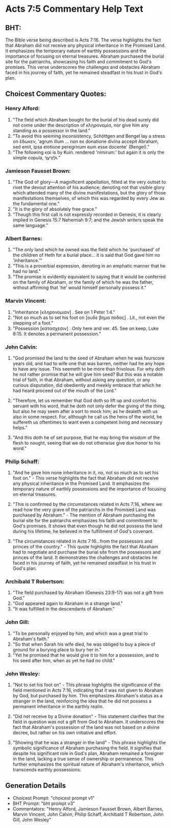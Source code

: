 # Acts 7:5 Commentary Help Text

## BHT:
The Bible verse being described is Acts 7:16. The verse highlights the fact that Abraham did not receive any physical inheritance in the Promised Land. It emphasizes the temporary nature of earthly possessions and the importance of focusing on eternal treasures. Abraham purchased the burial site for the patriarchs, showcasing his faith and commitment to God's promises. This verse underscores the challenges and obstacles Abraham faced in his journey of faith, yet he remained steadfast in his trust in God's plan.

## Choicest Commentary Quotes:
### Henry Alford:
1. "The field which Abraham bought for the burial of his dead surely did not come under the description of κληρονομία, nor give him any standing as a possessor in the land."
2. "To avoid this seeming inconsistency, Schöttgen and Bengel lay a stress on ἔδωκεν, 'agrum illum ... non ex donatione divina accepit Abraham, sed emit, ipsa emtione peregrinum eum esse docente' (Bengel)."
3. "The following καί is by Kuin. rendered 'nimirum:' but again it is only the simple copula, וּלְזַרְעֲךָ."

### Jamieson Fausset Brown:
1. "The God of glory—A magnificent appellation, fitted at the very outset to rivet the devout attention of his audience; denoting not that visible glory which attended many of the divine manifestations, but the glory of those manifestations themselves, of which this was regarded by every Jew as the fundamental one." 
2. "It is the glory of absolutely free grace."
3. "Though this first call is not expressly recorded in Genesis, it is clearly implied in Genesis 15:7 Nehemiah 9:7; and the Jewish writers speak the same language."

### Albert Barnes:
1. "The only land which he owned was the field which he 'purchased' of the children of Heth for a burial place... it is said that God gave him no 'inheritance.'" 
2. "This is a proverbial expression, denoting in an emphatic manner that he had no land." 
3. "The promise is evidently equivalent to saying that it would be conferred on the family of Abraham, or the family of which he was the father, without affirming that 'he' would himself personally possess it."

### Marvin Vincent:
1. "Inheritance [κληρονομιαν] . See on 1 Peter 1:4."
2. "Not so much as to set his foot on [ουδε βημα ποδος] . Lit., not even the stepping of a foot."
3. "Possession [κατασχεσιν] . Only here and ver. 45. See on keep, Luke 8:15. It denotes a permanent possession."

### John Calvin:
1. "God promised the land to the seed of Abraham when he was fourscore years old, and had to wife one that was barren, neither had he any hope to have any issue. This seemeth to be more than frivolous. For why doth he not rather promise that he will give him seed? But this was a notable trial of faith, in that Abraham, without asking any question, or any curious disputation, did obediently and meekly embrace that which he had heard proceed out of the mouth of the Lord."

2. "Therefore, let us remember that God doth so lift up and comfort his servant with his word, that he doth not only defer the giving of the thing, but also he may seem after a sort to mock him; as he dealeth with us also in some respect. For, although he call us the heirs of the world, he suffereth us oftentimes to want even a competent living and necessary helps."

3. "And this doth he of set purpose, that he may bring the wisdom of the flesh to nought, seeing that we do not otherwise give due honor to his word."

### Philip Schaff:
1. "And he gave him none inheritance in it, no, not so much as to set his foot on." - This verse highlights the fact that Abraham did not receive any physical inheritance in the Promised Land. It emphasizes the temporary nature of earthly possessions and the importance of focusing on eternal treasures.

2. "This is confirmed by the circumstances related in Acts 7:16, where we read how the very grave of the patriarchs in the Promised Land was purchased by Abraham." - The mention of Abraham purchasing the burial site for the patriarchs emphasizes his faith and commitment to God's promises. It shows that even though he did not possess the land during his lifetime, he believed in the fulfillment of God's covenant.

3. "The circumstances related in Acts 7:16...from the possessors and princes of the country." - This quote highlights the fact that Abraham had to negotiate and purchase the burial site from the possessors and princes of the land. It demonstrates the challenges and obstacles he faced in his journey of faith, yet he remained steadfast in his trust in God's plan.

### Archibald T Robertson:
1. "The field purchased by Abraham (Genesis 23:9-17) was not a gift from God." 
2. "God appeared again to Abraham in a strange land." 
3. "It was fulfilled in the descendants of Abraham."

### John Gill:
1. "To be personally enjoyed by him; and which was a great trial to Abraham's faith."
2. "So that when Sarah his wife died, he was obliged to buy a piece of ground for a burying place to bury her in."
3. "Yet he promised that he would give it to him for a possession, and to his seed after him, when as yet he had no child."

### John Wesley:
1. "Not to set his foot on" - This phrase highlights the significance of the field mentioned in Acts 7:16, indicating that it was not given to Abraham by God, but purchased by him. This emphasizes Abraham's status as a stranger in the land, reinforcing the idea that he did not possess a permanent inheritance in the earthly realm.

2. "Did not receive by a Divine donation" - This statement clarifies that the field in question was not a gift from God to Abraham. It underscores the fact that Abraham's possession of the land was not based on a divine decree, but rather on his own initiative and effort.

3. "Showing that he was a stranger in the land" - This phrase highlights the symbolic significance of Abraham purchasing the field. It signifies that despite his significant role in God's plan, Abraham remained a foreigner in the land, lacking a true sense of ownership or permanence. This further emphasizes the spiritual nature of Abraham's inheritance, which transcends earthly possessions.


## Generation Details
- Choicest Prompt: "choicest prompt v1"
- BHT Prompt: "bht prompt v3"
- Commentators: "Henry Alford, Jamieson Fausset Brown, Albert Barnes, Marvin Vincent, John Calvin, Philip Schaff, Archibald T Robertson, John Gill, John Wesley"
